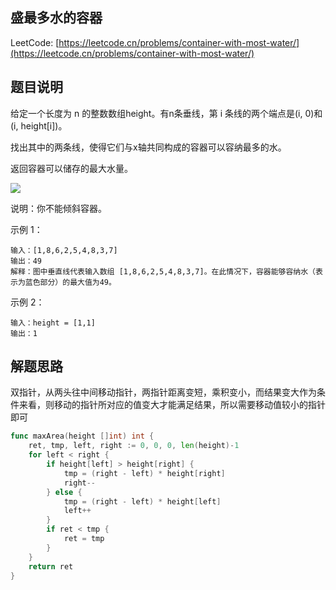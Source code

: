 ## 盛最多水的容器

LeetCode: [https://leetcode.cn/problems/container-with-most-water/](https://leetcode.cn/problems/container-with-most-water/)

## 题目说明

给定一个长度为 n 的整数数组height。有n条垂线，第 i 条线的两个端点是(i, 0)和(i, height[i])。

找出其中的两条线，使得它们与x轴共同构成的容器可以容纳最多的水。

返回容器可以储存的最大水量。

![](https://s3-lc-upload.s3.amazonaws.com/uploads/2018/07/17/question_11.jpg)

说明：你不能倾斜容器。

示例 1：
```text
输入：[1,8,6,2,5,4,8,3,7]
输出：49 
解释：图中垂直线代表输入数组 [1,8,6,2,5,4,8,3,7]。在此情况下，容器能够容纳水（表示为蓝色部分）的最大值为49。
```
示例 2：
```text
输入：height = [1,1]
输出：1
```

## 解题思路

双指针，从两头往中间移动指针，两指针距离变短，乘积变小，而结果变大作为条件来看，则移动的指针所对应的值变大才能满足结果，所以需要移动值较小的指针即可

```go
func maxArea(height []int) int {
    ret, tmp, left, right := 0, 0, 0, len(height)-1
    for left < right {
        if height[left] > height[right] {
            tmp = (right - left) * height[right]
            right--
        } else {
            tmp = (right - left) * height[left]
            left++
        }
        if ret < tmp {
            ret = tmp
        }
    }
    return ret
}
```